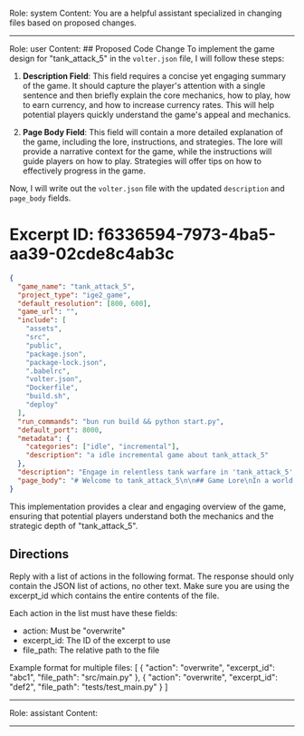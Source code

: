 Role: system
Content: You are a helpful assistant specialized in changing files based on proposed changes.
__________________
Role: user
Content: ## Proposed Code Change
To implement the game design for "tank_attack_5" in the `volter.json` file, I will follow these steps:

1. **Description Field**: This field requires a concise yet engaging summary of the game. It should capture the player's attention with a single sentence and then briefly explain the core mechanics, how to play, how to earn currency, and how to increase currency rates. This will help potential players quickly understand the game's appeal and mechanics.

2. **Page Body Field**: This field will contain a more detailed explanation of the game, including the lore, instructions, and strategies. The lore will provide a narrative context for the game, while the instructions will guide players on how to play. Strategies will offer tips on how to effectively progress in the game.

Now, I will write out the `volter.json` file with the updated `description` and `page_body` fields.

# Excerpt ID: f6336594-7973-4ba5-aa39-02cde8c4ab3c
```json volter.json
{
  "game_name": "tank_attack_5",
  "project_type": "ige2_game",
  "default_resolution": [800, 600],
  "game_url": "",
  "include": [
    "assets",
    "src",
    "public",
    "package.json",
    "package-lock.json",
    ".babelrc",
    "volter.json",
    "Dockerfile",
    "build.sh",
    "deploy"
  ],
  "run_commands": "bun run build && python start.py",
  "default_port": 8000,
  "metadata": {
    "categories": ["idle", "incremental"],
    "description": "a idle incremental game about tank_attack_5"
  },
  "description": "Engage in relentless tank warfare in 'tank_attack_5', an idle incremental game where your strategic upgrades lead to victory. Watch as your friendly tanks automatically target and destroy enemy tanks to earn credits. Use these credits to purchase upgrades, doubling your firepower, speed, and resilience with each purchase, and dominate the battlefield.",
  "page_body": "# Welcome to tank_attack_5\n\n## Game Lore\nIn a world where automated warfare reigns supreme, you command a battalion of autonomous tanks. Your mission: to defend your territory against endless waves of enemy tanks. As the commander, your strategic decisions will determine the fate of your forces.\n\n## How to Play\n- **Objective**: Destroy enemy tanks to earn credits.\n- **Gameplay**: Your friendly tanks automatically seek out and engage enemy tanks. Each enemy tank destroyed grants you credits.\n- **Upgrades**: Use credits to purchase upgrades that enhance your tanks' capabilities. Each upgrade doubles in cost with each purchase.\n\n## Instructions\n- **Movement**: Friendly tanks move towards the nearest enemy. Enemy tanks head towards the center of the battlefield.\n- **Combat**: Tanks stop moving and start shooting when within range of their target.\n- **Health**: Monitor the health bars above each tank. Destroy enemy tanks before they destroy yours.\n\n## Strategies\n- **Balance Upgrades**: Invest in a mix of upgrades to ensure your tanks are well-rounded.\n- **Prioritize Firepower**: Increasing damage and fire rate can quickly turn the tide of battle.\n- **Expand Your Fleet**: Adding more tanks can overwhelm enemy forces and increase your credit earnings.\n\nPrepare your strategy, upgrade your tanks, and lead your forces to victory in 'tank_attack_5'!"
}
```

This implementation provides a clear and engaging overview of the game, ensuring that potential players understand both the mechanics and the strategic depth of "tank_attack_5".

## Directions
Reply with a list of actions in the following format. The response should only contain the JSON list of actions, no other text.
Make sure you are using the excerpt_id which contains the entire contents of the file.

Each action in the list must have these fields:
- action: Must be "overwrite"
- excerpt_id: The ID of the excerpt to use
- file_path: The relative path to the file

Example format for multiple files:
[
    {
        "action": "overwrite",
        "excerpt_id": "abc1",
        "file_path": "src/main.py"
    },
    {
        "action": "overwrite",
        "excerpt_id": "def2",
        "file_path": "tests/test_main.py"
    }
]
__________________
Role: assistant
Content: 
__________________
